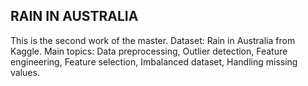 ## RAIN IN AUSTRALIA

This is the second work of the master. Dataset: Rain in Australia from Kaggle. Main topics: Data preprocessing, Outlier detection, Feature engineering, Feature selection, Imbalanced dataset, Handling missing values.
